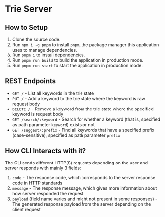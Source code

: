 # Trie Server

## How to Setup
1. Clone the source code.
2. Run `npm i -g pnpm` to install `pnpm`, the package manager this application uses to manage dependencies.
3. Run `pnpm i` to install dependencies.
4. Run `pnpm run build` to build the application in production mode.
5. Run `pnpm run start` to start the application in production mode.

## REST Endpoints
- `GET /` - List all keywords in the trie state
- `PUT /` - Add a keyword to the trie state where the keyword is raw request body
- `DELETE /` - Remove a keyword from the trie state where the specified keyword is request body
- `GET /search/:keyword` - Search for whether a keyword (that is, specified as path parameter `keyword`) exists or not
- `GET /suggest/:prefix` - Find all keywords that have a specified prefix (case-sensitive), specified as path parameter `prefix`

## How CLI Interacts with it?
The CLI sends different HTTP(S) requests depending on the user and server responds with mainly 3 fields:
1. `code` - The response code, which corresponds to the server response code in HTTP standards
2. `message` - The response message, which gives more information about how server responded the request
3. `payload` (field name varies and might not present in some responses) - The generated response payload from the server depending on the client request